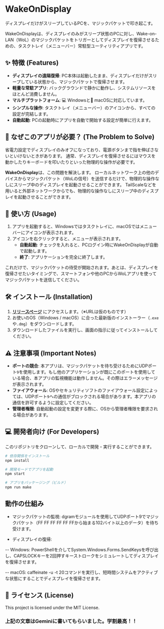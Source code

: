 # WakeOnDisplay
ディスプレイだけがスリープしているPCを、マジックパケットで叩き起こす。

WakeOnDisplayは、ディスプレイのみがスリープ状態のPCに対し、Wake-on-LAN（WoL）のマジックパケットをトリガーとしてディスプレイを復帰させるための、タスクトレイ（メニューバー）常駐型ユーティリティアプリです。

## ✨ 特徴 (Features)

* **ディスプレイの遠隔復帰**: PC本体は起動したまま、ディスプレイだけがスリープしている状態から、マジックパケットで復帰させます。
* **軽量な常駐アプリ**: バックグラウンドで静かに動作し、システムリソースをほとんど消費しません。
* **マルチプラットフォーム**: 💻 Windowsと🍎 macOSに対応しています。
* **シンプルな操作**: タスクトレイ（メニューバー）のアイコンから、すべての設定が完結します。
* **自動起動**: PCの起動時にアプリを自動で開始する設定が簡単に行えます。

## 🤔 なぜこのアプリが必要？ (The Problem to Solve)

省電力設定でディスプレイのみオフになっており、電源ボタンまで指を伸ばさないといけないときがあります。
通常、ディスプレイを復帰させるにはマウスを動かしたりキーボードを叩いたりといった物理的な操作が必要です。

**WakeOnDisplay**は、この問題を解決します。
ローカルネットワーク上の他のデバイスからマジックパケット（WoLの信号）を送信するだけで、物理的な操作なしにスリープ中のディスプレイを起動させることができます。
TailScaleなどを用いると外部ネットワークからでも、物理的な操作なしにスリープ中のディスプレイを起動させることができます。

## 🚀 使い方 (Usage)

1.  アプリを起動すると、Windowsではタスクトレイに、macOSではメニューバーにアイコンが表示されます。
2.  アイコンを右クリックすると、メニューが表示されます。
    * **自動起動**: チェックを入れると、PCログイン時にWakeOnDisplayが自動で起動します。
    * **終了**: アプリケーションを完全に終了します。

これだけで、マジックパケットの待受が開始されます。あとは、ディスプレイを復帰させたいタイミングで、スマートフォンや他のPCからWoLアプリを使ってマジックパケットを送信してください。

## 🛠️ インストール (Installation)

1.  **[リリースページ](https://github.com/ryuya0124/WakeOnDisplay/releases)** にアクセスします。（※URLは仮のものです）
2.  お使いのOS（Windows / macOS）に合った最新版のインストーラー（`.exe`や`.dmg`）をダウンロードします。
3.  ダウンロードしたファイルを実行し、画面の指示に従ってインストールしてください。

## ⚠️ 注意事項 (Important Notes)

* **ポートの競合**: 本アプリは、マジックパケットを待ち受けるためにUDPポート`9`を使用します。もし他のアプリケーションが既にこのポートを使用している場合、本アプリの監視機能は動作しません。その際はエラーメッセージが表示されます。
* **ファイアウォール**: OSやセキュリティソフトのファイアウォール設定によっては、UDPポート`9`への通信がブロックされる場合があります。本アプリの通信を許可するように設定してください。
* **管理者権限**: 自動起動の設定を変更する際に、OSから管理者権限を要求される場合があります。

## 💻 開発者向け (For Developers)

このリポジトリをクローンして、ローカルで開発・実行することができます。

```bash
# 依存関係をインストール
npm install

# 開発モードでアプリを起動
npm start

# アプリをパッケージング（ビルド）
npm run make
```

## 動作の仕組み
- マジックパケットの監視: dgramモジュールを使用してUDPポート9でマジックパケット（FF FF FF FF FF FFから始まる102バイト以上のデータ）を待ち受けます。

- ディスプレイの復帰:

-- Windows: PowerShellを介してSystem.Windows.Forms.SendKeysを呼び出し、CAPSLOCKキーを2回押すキーストロークをシミュレートしてディスプレイを復帰させます。

-- macOS: caffeinate -u -t 20コマンドを実行し、短時間システムをアクティブな状態にすることでディスプレイを復帰させます。

## 📜 ライセンス (License)
This project is licensed under the MIT License.
### 上記の文章はGeminiに書いてもらいました。学割最高！！
